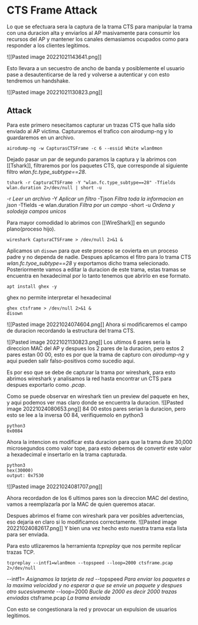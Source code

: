 # CTS Frame Attack
Lo que se efectuara sera la captura de la trama CTS para manipular la trama con una duracion alta y enviarlos al AP masivamente para consumir los recursos del AP y mantener los canales demasiamos ocupados como para responder a los clientes legitimos.

![[Pasted image 20221021143641.png]]

Esto llevara a un secuestro de ancho de banda y posiblemente el usuario pase a desautenticarse de la red y volverse a autenticar y con esto tendremos un handshake.

![[Pasted image 20221021130823.png]]


## Attack
Para este primero nesecitamos capturar un trazas CTS que halla sido enviado al AP victima.
Capturaremos el trafico con airodump-ng y lo guardaremos en un archivo.

	airodump-ng -w CapturasCTSFrame -c 6 --essid White wlan0mon

Dejado pasar un par de segundo paramos la captura y la abrimos con [[Tshark]], filtraremos por los paquetes CTS, que corresponde al siguiente filtro *wlan.fc.type_subtype\==28*.

	tshark -r CapturaCTSFrame -Y "wlan.fc.type_subtype==28" -Tfields wlan.duration 2>/dev/null | short -u
-r *Leer un archivo*
-Y *Aplicar un filtro*
-Tjson *Filtra toda la informacion en json*
-Tfields  -e wlan.duration *Filtra por un campo*
-short -u *Ordena y solodeja campos unicos*

Para mayor comodidad lo abrimos con [[WireShark]] en segundo plano(proceso hijo).

	wireshark CapturaCTSFrame > /dev/null 2>&1 &

Aplicamos un ```disown``` para que este proceso se covierta en un proceso padre y no dependa de nadie.
Despues aplicamos el fitro para lo trama CTS *wlan.fc.tyoe_subtype\==28* y exportamos dicho trama selecionado.
Posteriormente vamos a editar la duracion de este trama, estas tramas se encuentra en hexadecimal por lo tanto tenemos que abrirlo en ese formato.

	apt install ghex -y
ghex no permite interpretar el hexadecimal

	ghex ctsframe > /dev/null 2>&1 &
	disown

![[Pasted image 20221024074604.png]]
Ahora si modificaremos el campo de duracion recordando la estructura del trama CTS.

![[Pasted image 20221021130823.png]]
Los ultimos 6 pares seria la direccion MAC del AP y despues los 2 pares de la duracion, pero estos 2 pares estan 00 00, esto es por que la trama de capturo con *airodump-ng* y aqui pueden salir falso-positivos como sucedio aqui.

Es por eso que se debe de capturar la trama por wireshark, para esto abrimos wireshark y analisamos la red hasta encontrar un CTS para despues exportarlo como *.pcap*.

Como se puede observar en wireshark tien un preview del paquete en hex, y aqui podemos ver mas claro donde se encuentra la duracion.
![[Pasted image 20221024080653.png]]
84 00 estos pares serian la duracion, pero esto se lee a la inversa 00 84, verifiquemolo en python3

	python3
	0x0084

Ahora la intencion es modificar esta duracion para que la trama dure 30,000 microsegundos como valor tope, para esto debemos de convertir este valor a hexadecimal e insertarlo en la trama capturada.

	python3
	hex(30000)
	output: 0x7530

![[Pasted image 20221024081707.png]]

Ahora recordadon de los 6 ultimos pares son la direccion MAC del destino, vamos a reemplazarla por la MAC de quien queremos atacar.

Despues abrimos el frame con wireshark para ver posibles advertencias, eso dejaria en claro si lo modificamos correctamente.
![[Pasted image 20221024082617.png]]
Y bien una vez hecho esto nuestra trama esta lista para ser enviada.

Para esto utlizaremos la herramienta *tcpreplay* que nos permite replicar trazas TCP.

	tcpreplay --intf1=wlan0mon --topspeed --loop=2000 ctsframe.pcap 2>/dev/null

--intf1= *Asignamos la tarjeta de red*
-\-topspeed *Para enviar los paquetes a la maxima velocidad y no esperar a que se envie un paquete y despues otro sucesivamente*
-\-loop=2000 *Bucle de 2000 es decir 2000 trazas enviadas*
ctsframe.pcap *La trama enviada*

Con esto se congestionara la red y provocar un expulsion de usuarios legitimos.
